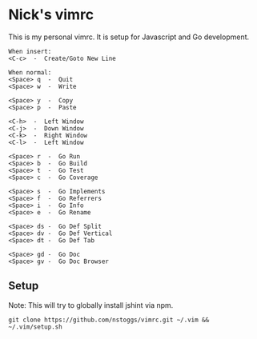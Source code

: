 # Nick's vimrc
This is my personal vimrc. It is setup for Javascript and Go development.
```
When insert:
<C-c>  -  Create/Goto New Line

When normal:
<Space> q  -  Quit
<Space> w  -  Write

<Space> y  -  Copy
<Space> p  -  Paste

<C-h>  -  Left Window
<C-j>  -  Down Window
<C-k>  -  Right Window
<C-l>  -  Left Window

<Space> r  -  Go Run
<Space> b  -  Go Build
<Space> t  -  Go Test
<Space> c  -  Go Coverage

<Space> s  -  Go Implements
<Space> f  -  Go Referrers
<Space> i  -  Go Info
<Space> e  -  Go Rename

<Space> ds -  Go Def Split
<Space> dv -  Go Def Vertical
<Space> dt -  Go Def Tab

<Space> gd -  Go Doc
<Space> gv -  Go Doc Browser
```
## Setup

Note: This will try to globally install jshint via npm.
```
git clone https://github.com/nstoggs/vimrc.git ~/.vim && ~/.vim/setup.sh
```
